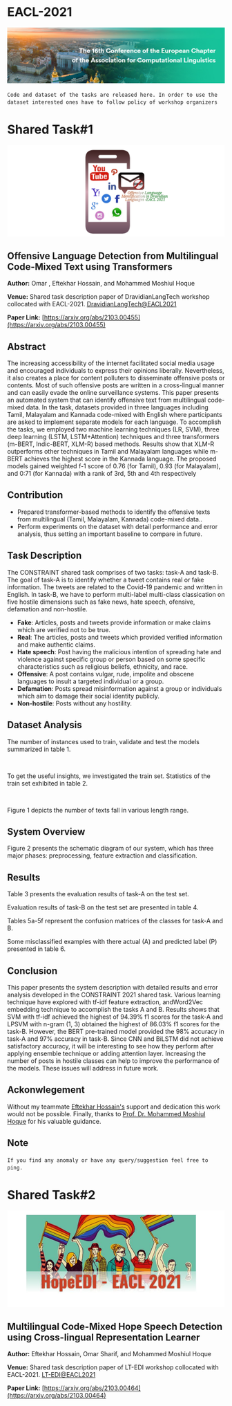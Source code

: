 # EACL-2021
<img title="" src="Figures/EACL.PNG" alt="">

`Code and dataset of the tasks are released here. In order to use the dataset interested ones have to follow policy of workshop organizers`

# Shared Task#1
<img title="" src="Figures/offensive.PNG" alt="">

## Offensive Language Detection from Multilingual Code-Mixed Text using Transformers

**Author:** Omar , Eftekhar Hossain, and Mohammed Moshiul Hoque

**Venue:** Shared task description paper of DravidianLangTech workshop collocated with EACL-2021. [DravidianLangTech@EACL2021](https://dravidianlangtech.github.io/2021/index.html)

**Paper Link:** [https://arxiv.org/abs/2103.00455](https://arxiv.org/abs/2103.00455)
## Abstract

The increasing accessibility of the internet facilitated social media usage and encouraged individuals to express their opinions liberally. Nevertheless, it also creates a place for content polluters to disseminate offensive posts or contents. Most of such offensive posts are written in a cross-lingual manner and can easily evade the online surveillance systems. This paper presents an automated system that can identify offensive text from multilingual code-mixed data. In the task, datasets provided in three languages including Tamil, Malayalam and Kannada code-mixed with English where participants are asked to implement separate models for each language. To accomplish the tasks, we employed two machine learning techniques (LR, SVM), three deep learning (LSTM, LSTM+Attention) techniques and three transformers (m-BERT, Indic-BERT, XLM-R) based methods. Results show that
XLM-R outperforms other techniques in Tamil and Malayalam languages while m-BERT achieves the highest score in the Kannada language. The proposed models gained weighted f-1 score of 0.76 (for Tamil), 0.93 (for Malayalam), and 0:71 (for Kannada) with a rank of 3rd, 5th and 4th respectively

## Contribution
- Prepared transformer-based methods to identify the offensive texts from multilingual (Tamil, Malayalam, Kannada) code-mixed data..
- Perform experiments on the dataset with detail performance and error analysis, thus setting an important baseline to compare in future.

## Task Description

The CONSTRAINT shared task comprises of two tasks: task-A and task-B. The goal of task-A is to identify whether a tweet contains real or fake information. The tweets are related to the Covid-19 pandemic and written in English. In task-B, we have to perform multi-label multi-class classication on five hostile dimensions such as fake news, hate speech, ofensive, defamation and non-hostile.

- **Fake**: Articles, posts and tweets provide information or make claims which are verified not to be true.
- **Real**: The articles, posts and tweets which provided verified information and make authentic claims.
- **Hate speech**: Post having the malicious intention of spreading hate and violence against specific group or person based on some specific characteristics such as religious beliefs, ethnicity, and race.
- **Offensive**: A post contains vulgar, rude, impolite and obscene languages to insult a targeted individual or a group.
- **Defamation**: Posts spread misinformation against a group or individuals
which aim to damage their social identity publicly.
- **Non-hostile**: Posts without any hostility.

## Dataset Analysis

The number of instances used to train, validate and test the models summarized in table 1.

<img title="" src="Figures/Table1.PNG" alt="">

To get the useful insights, we investigated the train set. Statistics of the train set exhibited in table 2.

<img title="" src="Figures/Table2.PNG" alt="">

Figure 1 depicts the number of texts fall in various length range.
<img title="" src="Figures/Fig1.PNG" alt="">

## System Overview
Figure 2 presents the schematic diagram of our system, which has three major phases: preprocessing, feature extraction and classification.
<img title="" src="Figures/Fig2.PNG" alt="">

## Results 
Table 3 presents the evaluation results of task-A on the test set.
<img title="" src="Figures/Table3.PNG" alt="">

Evaluation results of task-B on the test set are presented in table 4.
<img title="" src="Figures/Table4.PNG" alt="">

Tables 5a-5f represent the confusion matrices of the classes for task-A and B.
<img title="" src="Figures/Table5.PNG" alt="">

Some misclassified examples with there actual (A) and predicted label (P) presented in table 6.
<img title="" src="Figures/Table6.PNG" alt="">

## Conclusion
This paper presents the system description with detailed results and error analysis developed in the CONSTRAINT 2021 shared task. Various learning technique have explored with tf-idf feature extraction, andWord2Vec embedding technique to accomplish the tasks A and B. Results shows that SVM with tf-idf achieved the highest of 94.39% f1 scores for the task-A and LPSVM with n-gram (1, 3) obtained the highest of 86.03% f1 scores for the task-B. However, the BERT pre-trained model provided the 98% accuracy in task-A and 97% accuracy in task-B. Since CNN and BiLSTM did not achieve satisfactory accuracy, it will be interesting to see how they perform after applying ensemble technique or adding attention layer. Increasing the number of posts in hostile classes can help to improve the performance of the models. These issues will address in future work.

## Ackonwlegement
Without my teammate [Eftekhar Hossain's](https://eftekhar-hossain.github.io/portfolio/) support and dedication this work would not be possible. Finally, thanks to [Prof. Dr. Mohammed Moshiul Hoque](https://www.researchgate.net/profile/Moshiul_Hoque) for his valuable guidance.

## Note
`If you find any anomaly or have any query/suggestion feel free to ping.`
#
# Shared Task#2
<img title="" src="Figures/hope.PNG" alt="">

## Multilingual Code-Mixed Hope Speech Detection using Cross-lingual Representation Learner

**Author:** Eftekhar Hossain, Omar Sharif, and Mohammed Moshiul Hoque

**Venue:** Shared task description paper of LT-EDI workshop collocated with EACL-2021. [LT-EDI@EACL2021](https://sites.google.com/view/lt-edi-2021/home)

**Paper Link:** [https://arxiv.org/abs/2103.00464](https://arxiv.org/abs/2103.00464)


